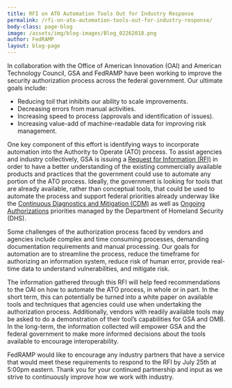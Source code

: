 ```yaml
---
title: RFI on ATO Automation Tools Out for Industry Response
permalink: /rfi-on-ato-automation-tools-out-for-industry-response/
body-class: page-blog
image: /assets/img/blog-images/Blog_02262018.png
author: FedRAMP
layout: blog-page
---
```

In collaboration with the Office of American Innovation (OAI) and American Technology Council, GSA and FedRAMP have been working to improve the security authorization process across the federal government. Our ultimate goals include:   

- Reducing toil that inhibits our ability to scale improvements.
- Decreasing errors from manual activities.
- Increasing speed to process (approvals and identification of issues).
- Increasing value-add of machine-readable data for improving risk management.

One key component of this effort is identifying ways to incorporate automation into the Authority to Operate (ATO) process. To assist agencies and industry collectively, GSA is issuing a [Request for Information (RFI)](https://www.fbo.gov/index?s=opportunity&mode=form&id=599d6925771d729873957de851d192e7&tab=core&_cview=0) in order to have a better understanding of the existing commercially available products and practices that the government could use to automate any portion of the ATO process. Ideally, the government is looking for tools that are already available, rather than conceptual tools, that could be used to automate the process and support federal priorities already underway like the [Continuous Diagnostics and Mitigation (CDM)](https://www.dhs.gov/cdm) as well as [Ongoing Authorizations](https://www.dhs.gov/sites/default/files/publications/Security%20Authorization%20Process%20Guide_v11_1.pdf) priorities managed by the Department of Homeland Security (DHS).

Some challenges of the authorization process faced by vendors and agencies include complex and time consuming processes, demanding documentation requirements and manual processing. Our goals for automation are to streamline the process, reduce the timeframe for authorizing an information system, reduce risk of human error, provide real-time data to understand vulnerabilities, and mitigate risk.

The information gathered through this RFI will help feed recommendations to the OAI on how to automate the ATO process, in whole or in part. In the short term, this can potentially be turned into a white paper on available tools and techniques that agencies could use when undertaking the authorization process. Additionally, vendors with readily available tools may be asked to do a demonstration of their tool’s capabilities for GSA and OMB. In the long-term, the information collected will empower GSA and the federal government to make more informed decisions about the tools available to encourage interoperability. 

FedRAMP would like to encourage any industry partners that have a service that would meet these requirements to respond to the RFI by July 25th at 5:00pm eastern. Thank you for your continued partnership and input as we strive to continuously improve how we work with industry.
